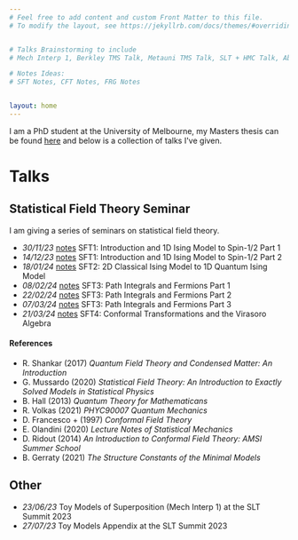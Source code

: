 ```yaml
---
# Feel free to add content and custom Front Matter to this file.
# To modify the layout, see https://jekyllrb.com/docs/themes/#overriding-theme-defaults


# Talks Brainstorming to include
# Mech Interp 1, Berkley TMS Talk, Metauni TMS Talk, SLT + HMC Talk, Abstraction 1, Abstraction 2, Masters Defence, Confirmation?, 

# Notes Ideas:
# SFT Notes, CFT Notes, FRG Notes


layout: home
---
```


I am a PhD student at the University of Melbourne, my Masters thesis can be found [here](/msc-thesis.pdf) and below is a collection of talks I've given. 

# Talks

## Statistical Field Theory Seminar 

I am giving a series of seminars on statistical field theory. 

- *30/11/23* [notes](/notes/SFT1-2.pdf) SFT1: Introduction and 1D Ising Model to Spin-1/2 Part 1
- *14/12/23* [notes](/notes/SFT1-3.pdf) SFT1: Introduction and 1D Ising Model to Spin-1/2 Part 2
- *18/01/24* [notes](/notes/SFT2-3.pdf) SFT2: 2D Classical Ising Model to 1D Quantum Ising Model 
- *08/02/24* [notes](/notes/SFT3-4.pdf) SFT3: Path Integrals and Fermions Part 1
- *22/02/24* [notes](/notes/SFT3-4.pdf) SFT3: Path Integrals and Fermions Part 2
- *07/03/24* [notes](/notes/SFT3-5.pdf) SFT3: Path Integrals and Fermions Part 3
- *21/03/24* [notes](/notes/SFT4-2.pdf) SFT4: Conformal Transformations and the Virasoro Algebra
 

#### References

- R. Shankar (2017) *Quantum Field Theory and Condensed Matter: An Introduction*
- G. Mussardo (2020) *Statistical Field Theory: An Introduction to Exactly Solved Models in Statistical Physics*
- B. Hall (2013) *Quantum Theory for Mathematicans* 
- R. Volkas (2021) *PHYC90007 Quantum Mechanics*
- D. Francesco + (1997) *Conformal Field Theory*
- E. Olandini (2020) *Lecture Notes of Statistical Mechanics*
- D. Ridout (2014) *An Introduction to Conformal Field Theory: AMSI Summer School*
- B. Gerraty (2021) *The Structure Constants of the Minimal Models*

## Other

- *23/06/23* Toy Models of Superposition (Mech Interp 1) at the SLT Summit 2023
- *27/07/23* Toy Models Appendix at the SLT Summit 2023
